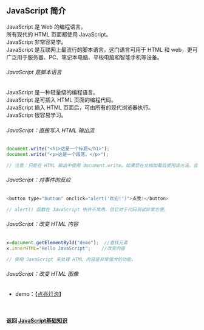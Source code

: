 ## JavaScript 简介
JavaScript 是 Web 的编程语言。  
所有现代的 HTML 页面都使用 JavaScript。  
JavaScript 非常容易学。  
JavaScript 是互联网上最流行的脚本语言，这门语言可用于 HTML 和 web，更可广泛用于服务器、PC、笔记本电脑、平板电脑和智能手机等设备。

###### JavaScript 是脚本语言
JavaScript 是一种轻量级的编程语言。  
JavaScript 是可插入 HTML 页面的编程代码。  
JavaScript 插入 HTML 页面后，可由所有的现代浏览器执行。  
JavaScript 很容易学习。

###### JavaScript：直接写入 HTML 输出流
```javascript
document.write("<h1>这是一个标题</h1>");
document.write("<p>这是一个段落。</p>");

// 注意：只能在 HTML 输出中使用 document.write。如果您在文档加载后使用该方法，会覆盖整个文档。
```

###### JavaScript：对事件的反应
```javascript
<button type="button" onclick="alert('欢迎!')">点我!</button>

// alert() 函数在 JavaScript 中并不常用，但它对于代码测试非常方便。
```

###### JavaScript：改变 HTML 内容
```javascript
x=document.getElementById("demo");  //查找元素
x.innerHTML="Hello JavaScript";    //改变内容

// 使用 JavaScript 来处理 HTML 内容是非常强大的功能。
```

###### JavaScript：改变 HTML 图像
- demo：【[点亮灯泡]( https://azhida.github.io/study/JavaScript/demos/demo-0.html?_blank )】


<br>

#### 返回 [JavaScript基础知识](../JavaScript基础知识.md)